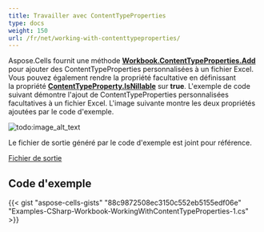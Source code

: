 ```yaml
---
title: Travailler avec ContentTypeProperties
type: docs
weight: 150
url: /fr/net/working-with-contenttypeproperties/
---
```


Aspose.Cells fournit une méthode [**Workbook.ContentTypeProperties.Add**](https://reference.aspose.com/cells/net/aspose.cells.properties/contenttypepropertycollection/methods/add/index) pour ajouter des ContentTypeProperties personnalisées à un fichier Excel. Vous pouvez également rendre la propriété facultative en définissant la propriété [**ContentTypeProperty.IsNillable**](https://reference.aspose.com/cells/net/aspose.cells.properties/contenttypeproperty/properties/isnillable) sur **true**. L'exemple de code suivant démontre l'ajout de ContentTypeProperties personnalisées facultatives à un fichier Excel. L'image suivante montre les deux propriétés ajoutées par le code d'exemple.

![todo:image_alt_text](working-with-contenttypeproperties_1.jpg)

Le fichier de sortie généré par le code d'exemple est joint pour référence.

[Fichier de sortie](95584314.xlsx)

## **Code d'exemple**

{{< gist "aspose-cells-gists" "88c9872508ec3150c552eb5155edf06e" "Examples-CSharp-Workbook-WorkingWithContentTypeProperties-1.cs" >}}
